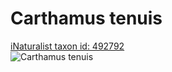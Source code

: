 
Carthamus tenuis
================
  
[iNaturalist taxon id: 492792](https://www.inaturalist.org/taxa/492792)  
![Carthamus tenuis](https://inaturalist-open-data.s3.amazonaws.com/photos/9499660/medium.jpeg)
